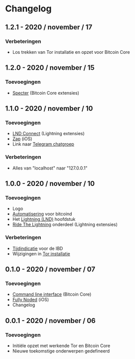 # Changelog

## 1.2.1 - 2020 / november / 17

### Verbeteringen

-   Los trekken van Tor installatie en opzet voor Bitcoin Core

## 1.2.0 - 2020 / november / 15

### Toevoegingen

-   [Specter](https://node.bitdeal.nl/bitcoin-core-extensies/specter) \(Bitcoin Core extensies\)

## 1.1.0 - 2020 / november / 10

### Toevoegingen

-   [LND Connect](https://node.bitdeal.nl/lightning-extensies/lnd-connect) \(Lightning extensies\)
-   [Zap](https://node.bitdeal.nl/ios/zap) \(iOS\)
-   Link naar [Telegram chatgroep](https://t.me/theroadtonode)

### Verbeteringen

-   Alles van "localhost" naar "127.0.0.1"

## 1.0.0 - 2020 / november / 10

### Toevoegingen

-   Logo
-   [Automatisering](https://node.bitdeal.nl/bitcoin-core/automatisering) voor bitcoind
-   Het [Lightning \(LND\)](https://node.bitdeal.nl/lightning) hoofdstuk
-   [Ride The Lightning](https://node.bitdeal.nl/lightning-extensies/ride-the-lightning) onderdeel \(Lightning extensies\)

### Verbeteringen

-   [Tijdindicatie](https://node.bitdeal.nl/bitcoin-core/configuratie-en-starten#starten) voor de IBD
-   Wijzigingen in [Tor installatie](https://node.bitdeal.nl/raspberry-pi/tor)

## 0.1.0 - 2020 / november / 07

### Toevoegingen

-   [Command line interface](https://node.bitdeal.nl/bitcoin-core/command-line-interface) \(Bitcoin Core\)
-   [Fully Noded](https://node.bitdeal.nl/ios/fully-noded) \(iOS\)
-   Changelog

## 0.0.1 - 2020 / november / 06

### Toevoegingen

-   Initiële opzet met werkende Tor en Bitcoin Core
-   Nieuwe toekomstige onderwerpen gedefineerd
